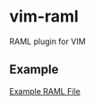vim-raml
========

RAML plugin for VIM

Example
-------
[Example RAML File](https://raw.githubusercontent.com/raml-org/raml-tutorial-200/step8/jukebox-api.raml)
